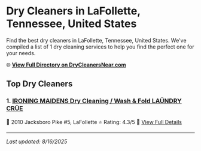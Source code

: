 # Dry Cleaners in LaFollette, Tennessee, United States

Find the best dry cleaners in LaFollette, Tennessee, United States. We've compiled a list of 1 dry cleaning services to help you find the perfect one for your needs.

🌐 **[View Full Directory on DryCleanersNear.com](https://drycleanersnear.com/city/US/Tennessee/LaFollette)**

## Top Dry Cleaners

### 1. [IRONING MAIDENS Dry Cleaning / Wash & Fold LAÜNDRY CRÜE](https://drycleanersnear.com/dryCleaner/686492ad19eecc1ffc8c69db/ironing-maidens-dry-cleaning-wash-fold-la-ndry-cr-e)
📍 2010 Jacksboro Pike #5, LaFollette
⭐ Rating: 4.3/5
🔗 [View Full Details](https://drycleanersnear.com/dryCleaner/686492ad19eecc1ffc8c69db/ironing-maidens-dry-cleaning-wash-fold-la-ndry-cr-e)


---

*Last updated: 8/16/2025*
